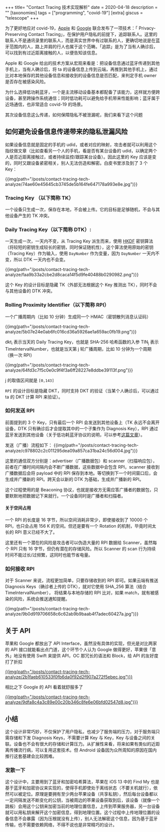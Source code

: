 +++
title= "Contact Tracing 技术实现解析"
date = 2020-04-18
description = ""
[taxonomies]
tags = ["programming", "covid-19"]
[extra]
giscus = "telescope"
+++

为了更好地应对 covid-19，[Apple](https://www.apple.com/covid19/contacttracing) 和 [Google](https://www.blog.google/inside-google/company-announcements/apple-and-google-partner-covid-19-contact-tracing-technology/) 联合发布了一项技术：「 Privacy-Preserving Contact Tracing」，在保护用户隐私的前提下，追踪联系人。这里的联系人不是通讯录里的联系人，而是真实世界中有过联系的人，更确切地说是在蓝牙范围内的人，路上并肩的行人也属于这个范畴。「追踪」是为了当有人确诊后，可以找到有过近距离接触的人，以便告知该信息。

Apple 和 Google 给出的技术方案从宏观来看是：把设备信息通过蓝牙传递到其他手机上，当有人确诊后，将 ta 的设备信息上传到云端，再推到其他手机上，通过比对本地保存的其他设备信息和接收到的设备信息是否匹配，来判定手机 owner 是否存在被感染风险。

为什么选择低功耗蓝牙，一个是主流移动设备基本都配备了该能力，这样就方便跨设备，甚至跨操作系统通信；同时低功耗可以避免给手机带来性能影响；蓝牙属于近场通信，也非常适合 covid-19 的场景。

其次设备信息这么传递，如何保障隐私不被泄漏呢，我们来看下这个问题

## 如何避免设备信息传递带来的隐私泄漏风险

如果设备信息就是固定的手机的 udid，或者对应的映射，攻击者就可以利用这个指纹做文章（比如查看另一个人的手机，看是否有某台设备的 udid，以确定两个人是否近距离接触过，或者持续监控/跟踪某台设备）。因此这里的 Key 应该是变的，同时又跟设备紧密相关，别人无法仿造和解密。白皮书里涉及到了 3 个 Key：

{{img(path="/posts/contact-tracing-tech-analyze/74ae60e45645cb3745de5b164fe647178a993e8e.jpg")}}

### Tracing Key （以下简称 TK）

一个设备只生成一次，保存在本地，不会被上传。它的目标是足够随机，不会与其他设备产生的 TK 冲突。

### Daily Tracing Key（以下简称 DTK）:

一天生成一次，一天内不变，从 Tracing Key 派生而来，使用 [HKDF](https://en.wikipedia.org/wiki/HKDF) 密钥算法（将较短的密钥生成较长的密钥，同时保证随机性），这个算法使用原始的密钥（Tracing Key）作为输入，使用 `DayNumber` 作为变量，因为 `DayNumber` 一天内不变，所以 DTK 一天内也不会变。

{{img(path="/posts/contact-tracing-tech-analyze/faa9b33a2cbe2d8caca14f5d9fe40488b0290982.png")}}

这个 Key 的设计目标是隐藏 TK（外部无法根据这个 Key 推测出 TK），同时不会与其他设备的 DTK 冲突。

### Rolling Proximity Identifier（以下简称 RPI）

一个广播周期内（比如 10 分钟）生成同一个 HMAC（密钥散列消息认证码）

{{img(path="/posts/contact-tracing-tech-analyze/5b07e24e0ab6fc016cd36a5926ae1a659ac0fb19.png")}}

dkt<sub>i</sub> 表示当天的 Daily Tracing Key，也就是 SHA-256 哈希函数的入参
TIN<sub>j</sub> 表示 TimeIntervalNumber，也就是当天第 j 轮广播周期，比如 10 分钟为一个周期（换一次 RPI）

{{img(path="/posts/contact-tracing-tech-analyze/64fd3c7f5c0e0c9f4f3a6ff28227e8ddbe39113f.png")}}

j 的取值区间就是 `[0,143]`

`RPI` 的设计目标是隐藏 DKT，同时支持 DKT 的验证（当某个人确诊后，可以通过 ta 的 DKT 计算 RPI 来验证）。

### 如何发送 RPI

前面提到的 3 个 Key，只有最后一个 RPI 会发送到其他设备上（TK 永远不会离开设备，DTK 只有确诊后才会提取其中的一个子集作为 Diagnosis Key），RPI 通过蓝牙发送到其他设备（关于低功耗蓝牙协议的说明，可以参考[这篇文章](https://www.cnblogs.com/iini/p/8969828.html)）。

发送（广播）流程如下：
{{img(path="/posts/contact-tracing-tech-analyze/c978802c2c011295dea09a857ca31ba24c56d004.jpg")}}

这里的通信双方分别是：advertiser（广播数据包）和 scanner（扫描响应包），前者在广播时间间隔内会不断广播数据，这些数据中会包含 RPI，scanner 接收到广播数据后会将 payload 中的 RPI 保存到本地。等切换到下一个时间窗口后，会生成并广播新的 RPI。跨天会以新的 DTK 为基础，生成并广播新的 RPI。

这个过程使用的是 Beaconing 协议，也就是接收方无需应答广播者的数据包，只要默默地把数据记下来就行。一个设备同时是广播者和扫描者。

#### 关于空间占用

一个 RPI 的长度是 16 字节，所以空间消耗非常少，即使接收到了 10000 个 RPI，也只会占用 156 K 的空间。但还是要有一个 Rotation 的机制，毕竟时间太长的 RPI 意义已经不大了。

这里还有一个潜在的风险是攻击者可以伪造大量的 RPI 数据给 Scanner，虽然每个 RPI 只有 16 字节，但仍有潜在的存储风险。所以 Scanner 的 scan 行为持续时间不能过长/过频繁，这同时也能节省电量。

### 如何接收 RPI

对于 Scanner 来说，流程更加简单，只要存储收到的 RPI 即可。如果云端有推送 Diagnosis Keys（确诊者上传的 DTK），就对它使用 SHA_256 算法（结合 TimeIntervalNumber）， 将结果与本地存储的 RPI 比对，如果 match，就有被感染的风险，系统会推送通知提醒。

{{img(path="/posts/contact-tracing-tech-analyze/9b0d919706658c6c62ab9b9baab4f7adec60427a.jpg")}}

## 关于 API

苹果和 Google 都放出了 API Interface，虽然没有具体的实现，但光是对比两家的 API 接口就能看出点门道，这个环节个人认为 Google 做得更好，苹果很「意外」地没有使用 Swift 来提供 API，OC 那冗长的语法和 Block，给 API 的友好度打了折扣

<a href="https://covid19-static.cdn-apple.com/applications/covid19/current/static/contact-tracing/pdf/ContactTracing-FrameworkDocumentation.pdf">
{{img(path="/posts/contact-tracing-tech-analyze/2b1faeb610533f0fb6da0f92d2f907a272f5ebec.jpg")}}
</a>

相比之下 Google 的 API 看着就舒服多了

<a href="https://blog.google/documents/55/Android_Contact_Tracing_API.pdf">
{{img(path="/posts/contact-tracing-tech-analyze/9dfa8c4a3c89e00c20b346c8fe6e06bfd02547d8.jpg")}}
</a>

## 小结

这个设计非常巧妙，不仅保护了用户隐私，也减少了服务端的压力，对于服务端只需存储和下发 Diagnosis Keys，不需要计算 Key 与 Key，Key 与设备之间的关联。设备也不会有很大的存储和计算压力。从扩展性来看，将来如果有类似的近距离传播流行病，可以复用这套技术。但 Android 设备因为众所周知的原因在国内推行这套基建会比较困难。

### 发散一下

这个设计中，主要用到了蓝牙和加密哈希算法，苹果在 iOS 13 中的 Find My 也是基于蓝牙和加密协议来实现的，使得手机即使处于离线状态（不要关机就行），依然可以被定位。原理是要拥有至少两台苹果设备（共享私钥），然后每台设备都以一定间隔发送不断变化的公钥，当被周边的苹果设备获取到后，该设备（就像一个跳板）会用这个公钥来加密当前的地理位置信息，上传到苹果服务器，另一台设备就可以用私钥来解开这个加密信息，得到地理位置。这个过程中上传地理位置的设备信息不会暴露（因为压根就没有上传），别人无法解密这个信息，因为基于蓝牙传输，也不需要依赖网络，不得不说也是非常精巧的设计。
